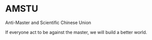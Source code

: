 # AMSTU
Anti-Master and Scientific Chinese Union

If everyone act to be against the master, we will build a better world.
